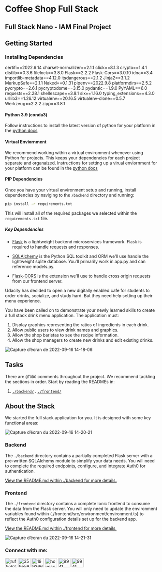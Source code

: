 # Coffee Shop Full Stack

## Full Stack Nano - IAM Final Project

## Getting Started

### Installing Dependencies

certifi==2022.9.14
charset-normalizer==2.1.1
click==8.1.3
crypto==1.4.1
distlib==0.3.6
filelock==3.8.0
Flask==2.2.2
Flask-Cors==3.0.10
idna==3.4
importlib-metadata==4.12.0
itsdangerous==2.1.2
Jinja2==3.1.2
MarkupSafe==2.1.1
Naked==0.1.31
pipenv==2022.9.8
platformdirs==2.5.2
pycrypto==2.6.1
pycryptodome==3.15.0
pydantic==1.9.0
PyYAML==6.0
requests==2.28.1
shellescape==3.8.1
six==1.16.0
typing_extensions==4.3.0
urllib3==1.26.12
virtualenv==20.16.5
virtualenv-clone==0.5.7
Werkzeug==2.2.2
zipp==3.8.1


#### Python 3.9 (conda3)

Follow instructions to install the latest version of python for your platform in the [python docs](https://docs.python.org/3/using/unix.html#getting-and-installing-the-latest-version-of-python)

#### Virtual Enviornment

We recommend working within a virtual environment whenever using Python for projects. This keeps your dependencies for each project separate and organaized. Instructions for setting up a virual enviornment for your platform can be found in the [python docs](https://packaging.python.org/guides/installing-using-pip-and-virtual-environments/)

#### PIP Dependencies

Once you have your virtual environment setup and running, install dependencies by naviging to the `/backend` directory and running:

```bash
pip install -r requirements.txt
```

This will install all of the required packages we selected within the `requirements.txt` file.

##### Key Dependencies

- [Flask](http://flask.pocoo.org/)  is a lightweight backend microservices framework. Flask is required to handle requests and responses.

- [SQLAlchemy](https://www.sqlalchemy.org/) is the Python SQL toolkit and ORM we'll use handle the lightweight sqlite database. You'll primarily work in app.py and can reference models.py. 

- [Flask-CORS](https://flask-cors.readthedocs.io/en/latest/#) is the extension we'll use to handle cross origin requests from our frontend server. 




Udacity has decided to open a new digitally enabled cafe for students to order drinks, socialize, and study hard. But they need help setting up their menu experience.

You have been called on to demonstrate your newly learned skills to create a full stack drink menu application. The application must:

1. Display graphics representing the ratios of ingredients in each drink.
2. Allow public users to view drink names and graphics.
3. Allow the shop baristas to see the recipe information.
4. Allow the shop managers to create new drinks and edit existing drinks.

![Capture d’écran de 2022-09-16 14-18-06](https://user-images.githubusercontent.com/110920067/190650284-a1d73169-8687-49fa-801c-7568c8ce2d0a.png)


## Tasks

There are `@TODO` comments throughout the project. We recommend tackling the sections in order. Start by reading the READMEs in:

1. [`./backend/`](./backend/README.md)
. [`./frontend/`](./frontend/README.md)

## About the Stack

We started the full stack application for you. It is designed with some key functional areas:


![Capture d’écran du 2022-09-16 14-20-21](https://user-images.githubusercontent.com/110920067/190650279-c11e8e5d-fe06-4d14-87f0-8e20ae223a42.png)

### Backend

The `./backend` directory contains a partially completed Flask server with a pre-written SQLAlchemy module to simplify your data needs. You will need to complete the required endpoints, configure, and integrate Auth0 for authentication.

[View the README.md within ./backend for more details.](./backend/README.md)

### Frontend

The `./frontend` directory contains a complete Ionic frontend to consume the data from the Flask server. You will only need to update the environment variables found within (./frontend/src/environment/environment.ts) to reflect the Auth0 configuration details set up for the backend app.

[View the README.md within ./frontend for more details.](./frontend/README.md)



![Capture d’écran du 2022-09-16 14-21-31](https://user-images.githubusercontent.com/110920067/190650264-b76a7e45-3ab8-4865-8314-66124f904bd2.png)



<h3 align="left">Connect with me:</h3>
<p align="left">
<a href="https://twitter.com/ruffinh22" target="blank"><img align="center" src="https://raw.githubusercontent.com/rahuldkjain/github-profile-readme-generator/master/src/images/icons/Social/twitter.svg" alt="ruffinh22" height="30" width="40" /></a>
<a href="https://linkedin.com/in/ruffin-hounsounnon-359559244" target="blank"><img align="center" src="https://raw.githubusercontent.com/rahuldkjain/github-profile-readme-generator/master/src/images/icons/Social/linked-in-alt.svg" alt="359559244" height="30" width="40" /></a>
<a href="https://stackoverflow.com/users/19926628/ruffinh22" target="blank"><img align="center" src="https://raw.githubusercontent.com/rahuldkjain/github-profile-readme-generator/master/src/images/icons/Social/stack-overflow.svg" alt="19926628" height="30" width="40" /></a>
<a href="https://instagram.com/hounsounnonruffin" target="blank"><img align="center" src="https://raw.githubusercontent.com/rahuldkjain/github-profile-readme-generator/master/src/images/icons/Social/instagram.svg" alt="hounsounnonruffin" height="30" width="40" /></a>
<a href="https://discord.gg/9941" target="blank"><img align="center" src="https://raw.githubusercontent.com/rahuldkjain/github-profile-readme-generator/master/src/images/icons/Social/discord.svg" alt="9941" height="30" width="40" /></a>
<a href="https://wa.me/22994509844" target="blank"><img align="center" src="https://raw.githubusercontent.com/rahuldkjain/github-profile-readme-generator/master/src/images/icons/Social/whatsapp.svg" alt="9941" height="30" width="40" /></a>
</p>
